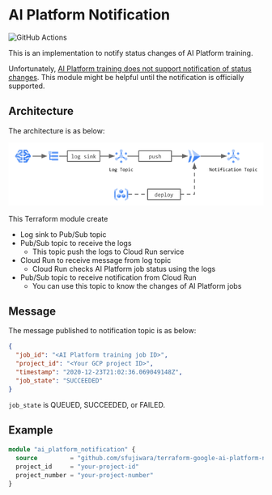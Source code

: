 # AI Platform Notification

![GitHub Actions](https://github.com/sfujiwara/terraform-google-ai-platform-notification/workflows/unit-test/badge.svg)

This is an implementation to notify status changes of AI Platform training.

Unfortunately, [AI Platform training does not support notification of status changes](https://stackoverflow.com/questions/59892910/is-there-a-way-to-be-notified-of-status-changes-in-google-ai-platform-training-j).
This module might be helpful until the notification is officially supported.

## Architecture

The architecture is as below:

<img src="img/architecture.png" width="800"/>

This Terraform module create

- Log sink to Pub/Sub topic
- Pub/Sub topic to receive the logs
  - This topic push the logs to Cloud Run service
- Cloud Run to receive message from log topic
  - Cloud Run checks AI Platform job status using the logs
- Pub/Sub topic to receive notification from Cloud Run
  - You can use this topic to know the changes of AI Platform jobs

## Message

The message published to notification topic is as below:

```json
{
  "job_id": "<AI Platform training job ID>",
  "project_id": "<Your GCP project ID>",
  "timestamp": "2020-12-23T21:02:36.069049148Z",
  "job_state": "SUCCEEDED"
}
```

`job_state` is QUEUED, SUCCEEDED, or FAILED.

## Example

```terraform
module "ai_platform_notification" {
  source         = "github.com/sfujiwara/terraform-google-ai-platform-notification"
  project_id     = "your-project-id"
  project_number = "your-project-number"
}
```
